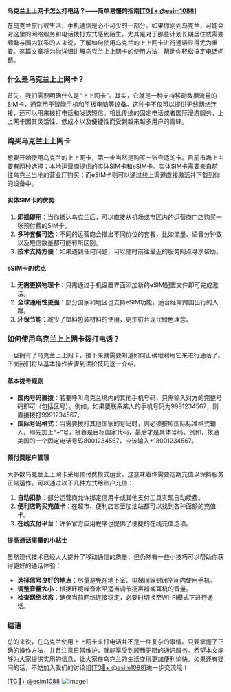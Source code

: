 **乌克兰上上网卡怎么打电话？——简单易懂的指南[[TG💪+ @esim1088](https://t.me/s/esim1088)]**

在乌克兰旅行或生活，手机通信是必不可少的一部分。如果你刚到乌克兰，可能会对这里的网络服务和电话拨打方式感到陌生。尤其是对于那些计划长期居住或需要频繁与国内联系的人来说，了解如何使用乌克兰的上上网卡进行通话显得尤为重要。这篇文章将为你详细讲解乌克兰上上网卡的使用方法，帮助你轻松搞定电话问题。

### 什么是乌克兰上上网卡？

首先，我们需要明确什么是“上上网卡”。其实，它就是一种支持移动数据流量的SIM卡，通常用于智能手机和平板电脑等设备。这种卡不仅可以提供无线网络连接，还可以用来拨打电话和发送短信。相比传统的固定电话或者国际漫游服务，上上网卡因其灵活性、低成本以及便捷性而受到越来越多用户的青睐。

### 购买乌克兰上上网卡

想要开始使用乌克兰的上上网卡，第一步当然是购买一张合适的卡。目前市场上主要有两种选择：本地运营商提供的实体SIM卡和eSIM卡。实体SIM卡需要亲自前往乌克兰当地的营业厅购买；而eSIM卡则可以通过线上渠道直接激活并下载到你的设备中。

#### 实体SIM卡的优势

1. **即插即用**：当你抵达乌克兰后，可以直接从机场或市区内的运营商门店购买一张预付费的SIM卡。
2. **多种套餐可选**：不同的运营商会推出不同价位的套餐，比如流量、语音分钟数以及短信数量都可能有所区别。
3. **技术支持方便**：如果遇到任何问题，可以随时前往最近的服务网点寻求帮助。

#### eSIM卡的优点

1. **无需更换物理卡**：只需通过手机设置界面添加新的eSIM配置文件即可完成激活。
2. **全球通用性更强**：部分国家和地区也支持eSIM功能，适合经常跨国出行的人群。
3. **环保节能**：减少了塑料包装材料的使用，更加符合现代绿色理念。

### 如何使用乌克兰上上网卡拨打电话？

一旦拥有了乌克兰上上网卡，接下来就需要知道如何正确地利用它来进行通话了。下面我们将从基本操作步骤到进阶技巧逐一介绍。

#### 基本拨号规则

- **国内号码直拨**：若要呼叫乌克兰境内的其他手机号码，只需输入对方的完整号码即可（包括区号）。例如，如果要联系某人的手机号码为9991234567，则直接拨打9991234567。
- **国际号码格式**：当需要拨打其他国家的号码时，则必须按照国际标准格式输入。即先加上“+”号，接着是目标国家代码，最后才是具体号码。例如，拨通美国的一个固定电话号码8001234567，应该输入+18001234567。

#### 预付费账户管理

大多数乌克兰上上网卡采用预付费模式运营，这意味着你需要定期充值以保持服务正常运作。可以通过以下几种方式给账户充值：

1. **自动扣款**：部分运营商允许绑定信用卡或其他支付工具实现自动续费。
2. **便利店购买充值卡**：在超市、便利店甚至加油站都可以找到各种面额的充值卡。
3. **在线支付平台**：许多官方应用程序也提供了便捷的在线充值选项。

#### 提高通话质量的小贴士

虽然现代技术已经大大提升了移动通信的质量，但仍然有一些小技巧可以帮助你获得更好的通话体验：

- **选择信号良好的地点**：尽量避免在地下室、电梯间等封闭空间内使用手机。
- **调整音量大小**：根据环境噪音水平适当调节扬声器或耳机的音量。
- **检查网络状态**：确保当前网络连接稳定，必要时切换至Wi-Fi模式下进行通话。

### 结语

总的来说，在乌克兰使用上上网卡来打电话并不是一件复杂的事情。只要掌握了正确的操作方法，并且注意日常维护，就能享受到顺畅无阻的通讯服务。希望本文能够为大家提供实用的信息，让大家在乌克兰的生活变得更加便利愉快。如果还有疑问的话，不妨加入我们的讨论组[[TG💪+ @esim1088](https://t.me/s/esim1088)]进一步交流哦！

[[TG💪+ @esim1088](https://t.me/s/esim1088) ![Image](https://i.postimg.cc/4NQfJmqS/Snipaste-2025-05-13-00-14-12.png)]